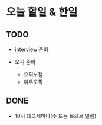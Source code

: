 # 오늘 할일 & 한일

## TODO

- interview 준비

- 오픽 준비

  - 오픽노잼
  - 여우오픽

## DONE

- 10시 테크세미나(수 또는 목으로 밀림)
